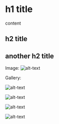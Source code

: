 <script>
    import Gallery from '$lib/components/Gallery.svelte';

</script>

# h1 title
content

## h2 title

## another h2 title
Image:
![alt-text](/src/lib/assets/DALL·E.png)

Gallery:

<Gallery>

![alt-text](/src/lib/assets/DALL·E.png)

![alt-text](/src/lib/assets/DALL·E.png)

![alt-text](/src/lib/assets/DALL·E.png)

![alt-text](/src/lib/assets/DALL·E.png)
</Gallery>
